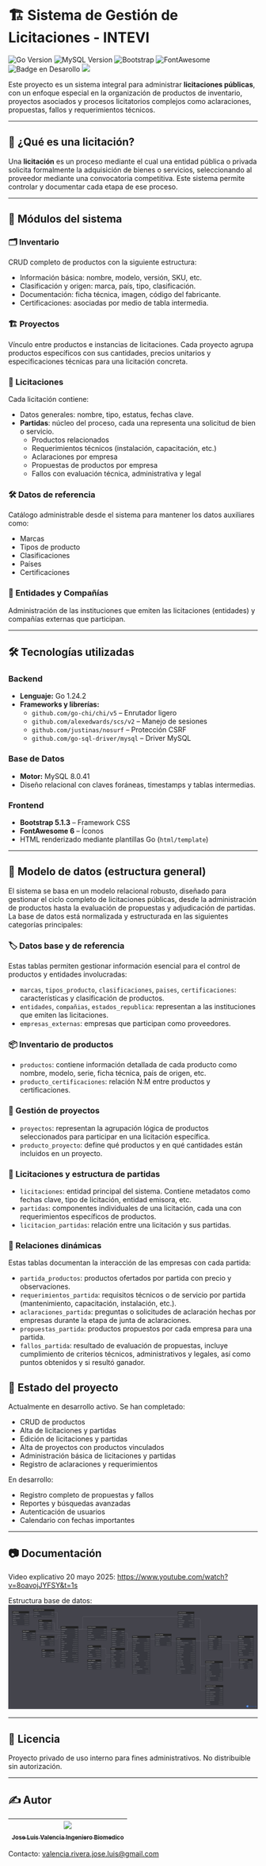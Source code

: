 # 🏗️ Sistema de Gestión de Licitaciones - INTEVI

![Go Version](https://img.shields.io/badge/Go-1.24.2-blue?logo=go)
![MySQL Version](https://img.shields.io/badge/MySQL-8.0.41-orange?logo=mysql)
![Bootstrap](https://img.shields.io/badge/Bootstrap-5.1.3-purple?logo=bootstrap)
![FontAwesome](https://img.shields.io/badge/FontAwesome-6.5.1-black?logo=fontawesome)
![Badge en Desarollo](https://img.shields.io/badge/STATUS-EN%20DESAROLLO-green)
<img src="https://badges.ws/badge/Licencia-Personal-red" />


Este proyecto es un sistema integral para administrar **licitaciones públicas**, con un enfoque especial en la organización de productos de inventario, proyectos asociados y procesos licitatorios complejos como aclaraciones, propuestas, fallos y requerimientos técnicos.

---

## 📌 ¿Qué es una licitación?

Una **licitación** es un proceso mediante el cual una entidad pública o privada solicita formalmente la adquisición de bienes o servicios, seleccionando al proveedor mediante una convocatoria competitiva. Este sistema permite controlar y documentar cada etapa de ese proceso.

---

## 🧩 Módulos del sistema

### 🗂 Inventario

CRUD completo de productos con la siguiente estructura:

- Información básica: nombre, modelo, versión, SKU, etc.
- Clasificación y origen: marca, país, tipo, clasificación.
- Documentación: ficha técnica, imagen, código del fabricante.
- Certificaciones: asociadas por medio de tabla intermedia.

### 🏗 Proyectos

Vínculo entre productos e instancias de licitaciones. Cada proyecto agrupa productos específicos con sus cantidades, precios unitarios y especificaciones técnicas para una licitación concreta.

### 📑 Licitaciones

Cada licitación contiene:

- Datos generales: nombre, tipo, estatus, fechas clave.
- **Partidas**: núcleo del proceso, cada una representa una solicitud de bien o servicio.
  - Productos relacionados
  - Requerimientos técnicos (instalación, capacitación, etc.)
  - Aclaraciones por empresa
  - Propuestas de productos por empresa
  - Fallos con evaluación técnica, administrativa y legal

### 🛠 Datos de referencia

Catálogo administrable desde el sistema para mantener los datos auxiliares como:

- Marcas
- Tipos de producto
- Clasificaciones
- Países
- Certificaciones

### 🧾 Entidades y Compañías

Administración de las instituciones que emiten las licitaciones (entidades) y compañías externas que participan.

---

## 🛠 Tecnologías utilizadas

### Backend

- **Lenguaje:** Go 1.24.2
- **Frameworks y librerías:**
  - `github.com/go-chi/chi/v5` – Enrutador ligero
  - `github.com/alexedwards/scs/v2` – Manejo de sesiones
  - `github.com/justinas/nosurf` – Protección CSRF
  - `github.com/go-sql-driver/mysql` – Driver MySQL

### Base de Datos

- **Motor:** MySQL 8.0.41
- Diseño relacional con claves foráneas, timestamps y tablas intermedias.

### Frontend

- **Bootstrap 5.1.3** – Framework CSS
- **FontAwesome 6** – Íconos
- HTML renderizado mediante plantillas Go (`html/template`)

---

## 🧱 Modelo de datos (estructura general)

El sistema se basa en un modelo relacional robusto, diseñado para gestionar el ciclo completo de licitaciones públicas, desde la administración de productos hasta la evaluación de propuestas y adjudicación de partidas. La base de datos está normalizada y estructurada en las siguientes categorías principales:

### 🏷️ Datos base y de referencia
Estas tablas permiten gestionar información esencial para el control de productos y entidades involucradas:

- `marcas`, `tipos_producto`, `clasificaciones`, `paises`, `certificaciones`: características y clasificación de productos.
- `entidades`, `compañias`, `estados_republica`: representan a las instituciones que emiten las licitaciones.
- `empresas_externas`: empresas que participan como proveedores.

### 📦 Inventario de productos
- `productos`: contiene información detallada de cada producto como nombre, modelo, serie, ficha técnica, país de origen, etc.
- `producto_certificaciones`: relación N:M entre productos y certificaciones.

### 📁 Gestión de proyectos
- `proyectos`: representan la agrupación lógica de productos seleccionados para participar en una licitación específica.
- `producto_proyecto`: define qué productos y en qué cantidades están incluidos en un proyecto.

### 📜 Licitaciones y estructura de partidas
- `licitaciones`: entidad principal del sistema. Contiene metadatos como fechas clave, tipo de licitación, entidad emisora, etc.
- `partidas`: componentes individuales de una licitación, cada una con requerimientos específicos de productos.
- `licitacion_partidas`: relación entre una licitación y sus partidas.

### 🔗 Relaciones dinámicas
Estas tablas documentan la interacción de las empresas con cada partida:

- `partida_productos`: productos ofertados por partida con precio y observaciones.
- `requerimientos_partida`: requisitos técnicos o de servicio por partida (mantenimiento, capacitación, instalación, etc.).
- `aclaraciones_partida`: preguntas o solicitudes de aclaración hechas por empresas durante la etapa de junta de aclaraciones.
- `propuestas_partida`: productos propuestos por cada empresa para una partida.
- `fallos_partida`: resultado de evaluación de propuestas, incluye cumplimiento de criterios técnicos, administrativos y legales, así como puntos obtenidos y si resultó ganador.
## 🚧 Estado del proyecto

Actualmente en desarrollo activo. Se han completado:

- CRUD de productos
- Alta de licitaciones y partidas 
- Edición de licitaciones y partidas 
- Alta de proyectos con productos vinculados
- Administración básica de licitaciones y partidas
- Registro de aclaraciones y requerimientos

En desarrollo:

- Registro completo de propuestas y fallos
- Reportes y búsquedas avanzadas
- Autenticación de usuarios
- Calendario con fechas importantes
---

## 📷 Documentación

Video explicativo 20 mayo 2025:
https://www.youtube.com/watch?v=8oavojJYFSY&t=1s

Estructura base de datos:
<img src="static\images\BD.png" alt="">

---

## 📄 Licencia

Proyecto privado de uso interno para fines administrativos. No distribuible sin autorización.

---

## ✍️ Autor

| [<img src="https://scontent.fmex3-2.fna.fbcdn.net/v/t1.6435-9/123342783_1622730034575416_3218249410147359747_n.jpg?_nc_cat=102&ccb=1-7&_nc_sid=6ee11a&_nc_eui2=AeFF9stKC6W5PC1_mo27zeV5c_dbhoV4A1dz91uGhXgDV4Pg734Ea22qZ_fZPZ8SyGai_i6kNCOUv_UtL9IbwUIp&_nc_ohc=RNvPEJHqE_YQ7kNvwG19I6x&_nc_oc=AdlEvOFz1DifdtZ1JR6Of8SXLrajWBnUjr6Omb9YxGFFbIZH_no7WNvwEywn81jAqoArfu-mGSZhMHsBJSf4VCLs&_nc_zt=23&_nc_ht=scontent.fmex3-2.fna&_nc_gid=kkgfZjbji4vmMIQ3JYiheA&oh=00_AfKWrh5zW2oVcn5kxI17O1EyYPqDG6vLSfo_MavqVIB02A&oe=6866F1C2" width=115><br><sub>**Jose Luis Valencia** Ingeniero Biomedico</sub>](https://github.com/Cogito-ergo-sum25) |
| :---: |

 

Contacto: valencia.rivera.jose.luis@gmail.com
